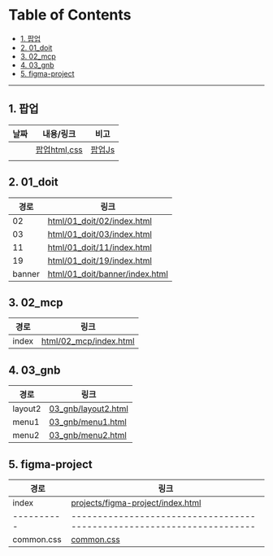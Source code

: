 # Table of Contents <!-- omit in toc -->
- [1. 팝업](#1-팝업)
- [2. 01\_doit](#2-01_doit)
- [3. 02\_mcp](#3-02_mcp)
- [4. 03\_gnb](#4-03_gnb)
- [5. figma-project](#5-figma-project)



---
## 1. 팝업
| 날짜 | 내용/링크                           | 비고                          |
| ---- | ----------------------------------- | ----------------------------- |
|      | [팝업html,css](03_gnb/layout2.html) | [팝업Js](03_gnb\script\js.js) |
|      |                                     |                               |

## 2. 01_doit
| 경로   | 링크                                                             |
| ------ | ---------------------------------------------------------------- |
| 02     | [html/01_doit/02/index.html](html/01_doit/02/index.html)         |
| 03     | [html/01_doit/03/index.html](html/01_doit/03/index.html)         |
| 11     | [html/01_doit/11/index.html](html/01_doit/11/index.html)         |
| 19     | [html/01_doit/19/index.html](html/01_doit/19/index.html)         |
| banner | [html/01_doit/banner/index.html](html/01_doit/banner/index.html) |

## 3. 02_mcp
| 경로  | 링크                                             |
| ----- | ------------------------------------------------ |
| index | [html/02_mcp/index.html](html/02_mcp/index.html) |

## 4. 03_gnb
| 경로    | 링크                                       |
| ------- | ------------------------------------------ |
| layout2 | [03_gnb/layout2.html](03_gnb/layout2.html) |
| menu1   | [03_gnb/menu1.html](03_gnb/menu1.html)     |
| menu2   | [03_gnb/menu2.html](03_gnb/menu2.html)     |

## 5. figma-project
| 경로       | 링크                                                                   |
| ---------- | ---------------------------------------------------------------------- |
| index      | [projects/figma-project/index.html](projects/figma-project/index.html) |
| ---------- | ---------------------------------------------------------------------- |
| common.css | [common.css](projects/figma-project/css/common.css)                    |

<!-- 새로운 항목은 위 표에 날짜별로 추가하세요. -->
